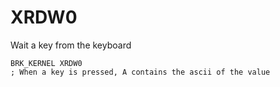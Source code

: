 # XRDW0

Wait a key from the keyboard

``` ca65
BRK_KERNEL XRDW0
; When a key is pressed, A contains the ascii of the value
```

